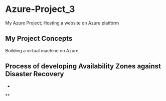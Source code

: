 # Azure-Project_3
My Azure Project; Hosting a website on Azure platform


## My Project Concepts
Building a virtual machine on Azure

## Process of developing Availability Zones against Disaster Recovery

*
**
